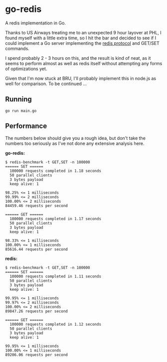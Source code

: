 # go-redis

A redis implementation in Go.

Thanks to US Airways treating me to an unexpected 9 hour layover at PHL, I
found myself with a little extra time, so I hit the bar and decided to see if I
could implement a Go server implementing the [redis
protocol](file://localhost/Users/felix/Desktop/redis.html) and GET/SET
commands.

I spend probably 2 - 3 hours on this, and the result is kind of neat, as it
seems to perform almost as well as redis itself without attempting any forms of
optimizations yet.

Given that I'm now stuck at BRU, I'll probably implement this in node.js as
well for comparison. To be continued ...

## Running

```
go run main.go
```


## Performance

The numbers below should give you a rough idea, but don't take the numbers too
seriously as I've not done any extensive analysis here.

**go-redis:**

```
$ redis-benchmark -t GET,SET -n 100000
====== SET ======
  100000 requests completed in 1.18 seconds
  50 parallel clients
  3 bytes payload
  keep alive: 1

98.25% <= 1 milliseconds
99.99% <= 2 milliseconds
100.00% <= 2 milliseconds
84459.46 requests per second

====== GET ======
  100000 requests completed in 1.17 seconds
  50 parallel clients
  3 bytes payload
  keep alive: 1

98.33% <= 1 milliseconds
100.00% <= 1 milliseconds
85616.44 requests per second
```

**redis:**

```
$ redis-benchmark -t GET,SET -n 100000
====== SET ======
  100000 requests completed in 1.11 seconds
  50 parallel clients
  3 bytes payload
  keep alive: 1

99.95% <= 1 milliseconds
99.97% <= 2 milliseconds
100.00% <= 2 milliseconds
89847.26 requests per second

====== GET ======
  100000 requests completed in 1.12 seconds
  50 parallel clients
  3 bytes payload
  keep alive: 1

99.95% <= 1 milliseconds
100.00% <= 1 milliseconds
89206.06 requests per second
```
